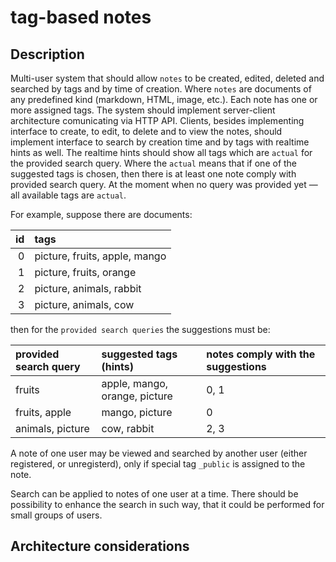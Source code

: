 # tag-based notes

## Description

Multi-user system that should allow `notes` to be created, edited, deleted and searched by tags and by time of creation. Where `notes` are documents of any predefined kind (markdown, HTML, image, etc.). Each note has one or more assigned tags. The system should implement server-client architecture comunicating via HTTP API. Clients, besides implementing interface to create, to edit, to delete and to view the notes, should implement interface to search by creation time and by tags with realtime hints as well. The realtime hints should show all tags which are `actual` for the provided search query. Where the `actual` means that if one of the suggested tags is chosen, then there is at least one note comply with provided search query. At the moment when no query was provided yet — all available tags are `actual`.

For example, suppose there are documents:

| id   | tags |
| ---: | :--- |
| 0    | picture, fruits, apple, mango |
| 1    | picture, fruits, orange       |
| 2    | picture, animals, rabbit      |
| 3    | picture, animals, cow         |

then for the `provided search queries` the suggestions must be:

| provided search query | suggested tags (hints)        | notes comply with the suggestions |
| :-------------------- | :---------------------------- | :-------------------------------- |
| fruits                | apple, mango, orange, picture | 0, 1                              |
| fruits, apple         | mango, picture                | 0                                 |
| animals, picture      | cow, rabbit                   | 2, 3                              |

A note of one user may be viewed and searched by another user (either registered, or unregisterd), only if special tag `_public` is assigned to the note.

Search can be applied to notes of one user at a time. There should be possibility to enhance the search in such way, that it could be performed for small groups of users.

## Architecture considerations


